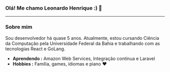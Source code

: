 ### Olá! Me chamo Leonardo Henrique :) 👋


---------------------------------------------------------------------------------------------------------------------------------------------------------------------------------
### Sobre mim

Sou desenvolvedor há quase 5 anos. Atualmente, estou cursando Ciência da Computação pela Universidade Federal da Bahia e trabalhando com as tecnologias React e GoLang.

-  **Aprendendo :** Amazon Web Services, Integração contínua e Laravel
-  **Hobbies :** Família, games, idiomas e piano :heart:


<!--
**Leonardo-Henrique/Leonardo-Henrique** is a ✨ _special_ ✨ repository because its `README.md` (this file) appears on your GitHub profile.

Here are some ideas to get you started:

- 🔭 I’m currently working on ...
- 🌱 I’m currently learning ...
- 👯 I’m looking to collaborate on ...
- 🤔 I’m looking for help with ...
- 💬 Ask me about ...
- 📫 How to reach me: ...
- 😄 Pronouns: ...
- ⚡ Fun fact: ...
-->
